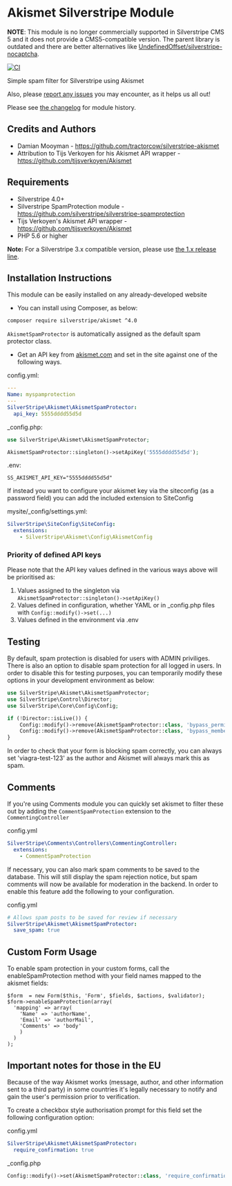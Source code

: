 # Akismet Silverstripe Module

__NOTE__: This module is no longer commercially supported in Silverstripe CMS 5 and it does not provide a CMS5-compatible version. The parent library is outdated and there are better alternatives like [UndefinedOffset/silverstripe-nocaptcha](https://packagist.org/packages/undefinedoffset/silverstripe-nocaptcha).

[![CI](https://github.com/silverstripe/silverstripe-akismet/actions/workflows/ci.yml/badge.svg)](https://github.com/silverstripe/silverstripe-akismet/actions/workflows/ci.yml)

Simple spam filter for Silverstripe using Akismet

Also, please [report any issues](https://github.com/tractorcow/silverstripe-akismet/issues)
you may encounter, as it helps us all out!

Please see [the changelog](changelog.md) for module history.

## Credits and Authors

 * Damian Mooyman - <https://github.com/tractorcow/silverstripe-akismet>
 * Attribution to Tijs Verkoyen for his Akismet API wrapper - <https://github.com/tijsverkoyen/Akismet>

## Requirements

 * Silverstripe 4.0+
 * Silverstripe SpamProtection module - <https://github.com/silverstripe/silverstripe-spamprotection>
 * Tijs Verkoyen's Akismet API wrapper - <https://github.com/tijsverkoyen/Akismet>
 * PHP 5.6 or higher

 **Note:** For a Silverstripe 3.x compatible version, please use [the 1.x release line](https://github.com/silverstripe/silverstripe-mimevalidator/tree/1.0).

## Installation Instructions

This module can be easily installed on any already-developed website

 * You can install using Composer, as below:

```bash
composer require silverstripe/akismet ^4.0
```

`AkismetSpamProtector` is automatically assigned as the default spam protector class.

 * Get an API key from [akismet.com](http://akismet.com/) and set in the site against one of the following ways.

config.yml:

```yml
---
Name: myspamprotection
---
SilverStripe\Akismet\AkismetSpamProtector:
  api_key: 5555dddd55d5d
```

\_config.php:

```php
use SilverStripe\Akismet\AkismetSpamProtector;

AkismetSpamProtector::singleton()->setApiKey('5555dddd55d5d');
```

.env:

```
SS_AKISMET_API_KEY="5555dddd55d5d"
```

If instead you want to configure your akismet key via the siteconfig (as a password field) you can
add the included extension to SiteConfig

mysite/_config/settings.yml:

```yaml
SilverStripe\SiteConfig\SiteConfig:
  extensions:
    - SilverStripe\Akismet\Config\AkismetConfig
```

### Priority of defined API keys

Please note that the API key values defined in the various ways above will be prioritised as:

1. Values assigned to the singleton via `AkismetSpamProtector::singleton()->setApiKey()`
2. Values defined in configuration, whether YAML or in \_config.php files with `Config::modify()->set(...)`
3. Values defined in the environment via .env

## Testing

By default, spam protection is disabled for users with ADMIN priviliges. There is also an option to disable
spam protection for all logged in users. In order to disable this for testing purposes, you can temporarily
modify these options in your development environment as below:

```php
use SilverStripe\Akismet\AkismetSpamProtector;
use SilverStripe\Control\Director;
use SilverStripe\Core\Config\Config;

if (!Director::isLive()) {
	Config::modify()->remove(AkismetSpamProtector::class, 'bypass_permission');
	Config::modify()->remove(AkismetSpamProtector::class, 'bypass_members');
}
```

In order to check that your form is blocking spam correctly, you can always set 'viagra-test-123' as 
the author and Akismet will always mark this as spam.

## Comments

If you're using Comments module you can quickly set akismet to filter these out by adding the `CommentSpamProtection`
extension to the `CommentingController`

config.yml

```yml
SilverStripe\Comments\Controllers\CommentingController:
  extensions:
    - CommentSpamProtection
```

If necessary, you can also mark spam comments to be saved to the database. This will still display the spam rejection
notice, but spam comments will now be available for moderation in the backend. In order to enable this feature add
the following to your configuration.

config.yml

```yaml
# Allows spam posts to be saved for review if necessary
SilverStripe\Akismet\AkismetSpamProtector:
  save_spam: true
```

## Custom Form Usage
To enable spam protection in your custom forms, call the enableSpamProtection method with your field names mapped to the akismet fields:

````
$form  = new Form($this, 'Form', $fields, $actions, $validator);
$form->enableSpamProtection(array(
  'mapping' => array(
    'Name' => 'authorName',
    'Email' => 'authorMail',
    'Comments' => 'body'
    )
  )
);
````

## Important notes for those in the EU

Because of the way Akismet works (message, author, and other information sent to a third party) in some countries
it's legally necessary to notify and gain the user's permission prior to verification.

To create a checkbox style authorisation prompt for this field set the following configuration option:

config.yml

```yml
SilverStripe\Akismet\AkismetSpamProtector:
  require_confirmation: true
```

_config.php

```php
Config::modify()->set(AkismetSpamProtector::class, 'require_confirmation', true);
```

